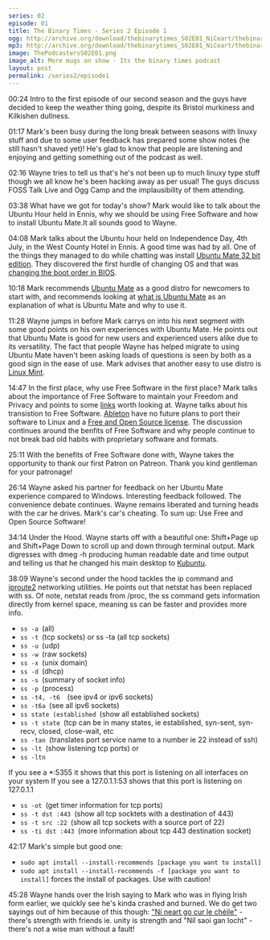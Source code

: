 ```yaml
---
series: 02
episode: 01
title: The Binary Times - Series 2 Episode 1
ogg: http://archive.org/download/thebinarytimes_S02E01_NiCeart/thebinarytimes_S02E01_NiCeart.ogg
mp3: http://archive.org/download/thebinarytimes_S02E01_NiCeart/thebinarytimes_S02E01_NiCeart.mp3
image: ThePodcastersS02E01.png
image_alt: More mugs on show - Its the binary times podcast
layout: post
permalink: /series2/episode1
---
```

00:24 Intro to the first episode of our second season and the guys have decided to keep the weather thing going, despite its Bristol murkiness and Kilkishen dullness.

01:17 Mark's been busy during the long break between seasons with linuxy stuff and due to some user feedback has prepared some show notes (he still hasn't shaved yet)! He's glad to know that people are listening and enjoying and getting something out of the podcast as well.

02:16 Wayne tries to tell us that's he's not been up to much linuxy type stuff though we all know he's been hacking away as per usual! The guys discuss FOSS Talk Live and Ogg Camp and the implausibility of them attending.

03:38 What have we got for today's show? Mark would like to talk about the Ubuntu Hour held in Ennis, why we should be using Free Software and how to install Ubuntu Mate.It all sounds good to Wayne.

04:08 Mark talks about the Ubuntu hour held on Independence Day, 4th July, in the West County Hotel in Ennis. A good time was had by all. One of the things they managed to do while chatting was install [Ubuntu Mate 32 bit edition](http://cdimage.ubuntu.com/ubuntu-mate/releases/17.04/release/ubuntu-mate-17.04-desktop-i386.iso). They discovered the first hurdle of changing OS and that was [changing the boot order in BIOS](https://www.lifewire.com/how-to-enter-bios-2624481).

10:18 Mark recommends [Ubuntu Mate](https://ubuntu-mate.org/) as a good distro for newcomers to start with, and recommends looking at [what is Ubuntu Mate](https://ubuntu-mate.org/what-is-ubuntu-mate/) as an explanation of what is Ubuntu Mate and why to use it.

11:28 Wayne jumps in before Mark carrys on into his next segment with some good points on his own experiences with Ubuntu Mate. He points out that Ubuntu Mate is good for new users and experienced users alike due to its versatility. The fact that people Wayne has helped migrate to using Ubuntu Mate haven't been asking loads of questions is seen by both as a good sign in the ease of use. Mark advises that another easy to use distro is [Linux Mint](https://www.linuxmint.com/).

14:47 In the first place, why use Free Software in the first place? Mark talks about the importance of Free Software to maintain your Freedom and Privacy and points to some [links](https://www.gnu.org/philosophy/philosophy.html) worth looking at. Wayne talks about his transistion to Free Software. [Ableton](https://www.ableton.com/) have no future plans to port their software to Linux and a [Free and Open Source license](https://www.gnu.org/copyleft/gpl.html). The discussion continues around the benfits of Free Software and why people continue to not break bad old habits with proprietary software and formats.

25:11 With the benefits of Free Software done with, Wayne takes the opportunity to thank our first Patron on Patreon. Thank you kind gentleman for your patronage!

26:14 Wayne asked his partner for feedback on her Ubuntu Mate experience compared to Windows. Interesting feedback followed. The convenience debate continues. Wayne remains liberated and turning heads with the car he drives. Mark's car's cheating. To sum up: Use Free and Open Source Software!

34:14 Under the Hood. Wayne starts off with a beautiful one: Shift+Page up and Shift+Page Down to scroll up and down through terminal output. Mark digresses with dmeg -h producing human readable date and time output and telling us that he changed his main desktop to [Kubuntu](https://www.kubuntu.org/).

38:09 Wayne's second under the hood tackles the ip command and [iproute2](https://wiki.linuxfoundation.org/networking/iproute2) networking utilities. He points out that netstat has been replaced with ss. Of note, netstat reads from /proc, the ss command gets information directly from kernel space, meaning ss can be faster and provides more info.

* `ss -a `(all)
* `ss -t `(tcp sockets) or ss -ta (all tcp sockets)
* `ss -u `(udp)
* `ss -w `(raw sockets)
* `ss -x `(unix domain)
* `ss -d `(dhcp)
* `ss -s `(summary of socket info)
* `ss -p `(process)
* `ss -t4, -t6  `(see ipv4 or ipv6 sockets)
* `ss -t6a `(see all ipv6 sockets)
* `ss state (established `(show all established sockets)
* `ss -t state `(tcp can be in many states, ie established, syn-sent, syn-recv, closed, close-wait, etc
* `ss -tan `(translates port service name to a number ie 22 instead of ssh)
* `ss -lt `(show listening tcp ports) or
* `ss -ltn`

If you see a *:5355 it shows that this port is listening on all interfaces on your system
If you see a 127.0.1.1:53 shows that this port is listening on 127.0.1.1

* `ss -ot `(get timer information for tcp ports)
* `ss -t dst :443 `(show all tcp socktets with a destination of 443)
* `ss -t src :22 `(show all tcp sockets with a source port of 22)
* `ss -ti dst :443 `(more information about tcp 443 destination socket)

42:17 Mark's simple but good one:
* `sudo apt install --install-recommends [package you want to install]`
* `sudo apt install --install-recommends -f [package you want to install]` forces the install of packages. Use with caution!

45:28 Wayne hands over the Irish saying to Mark who was in flying Irish form earlier, we quickly see he's kinda crashed and burned. We do get two sayings out of him because of this though: ["N&iacute; neart go cur le ch&eacute;ile"](https://www.youtube.com/watch?v=J6tACGa0oQA) - there's strength with friends ie. unity is strength and "N&iacute;l saoi gan locht" - there's not a wise man without a fault!
